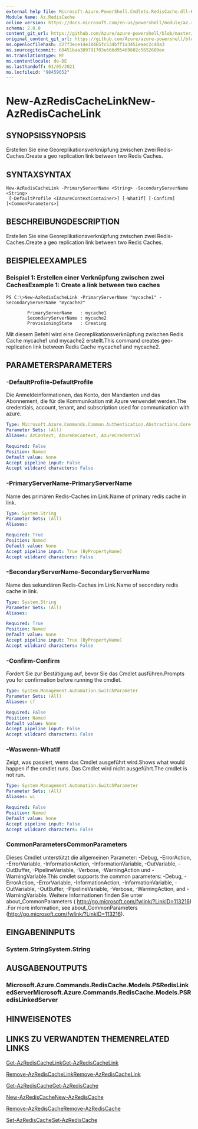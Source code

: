 ```yaml
---
external help file: Microsoft.Azure.PowerShell.Cmdlets.RedisCache.dll-Help.xml
Module Name: Az.RedisCache
online version: https://docs.microsoft.com/en-us/powershell/module/az.rediscache/new-azrediscachelink
schema: 2.0.0
content_git_url: https://github.com/Azure/azure-powershell/blob/master/src/RedisCache/RedisCache/help/New-AzRedisCacheLink.md
original_content_git_url: https://github.com/Azure/azure-powershell/blob/master/src/RedisCache/RedisCache/help/New-AzRedisCacheLink.md
ms.openlocfilehash: d27f3ece14e18465fc534bff1a3451eaec2c40a3
ms.sourcegitcommit: 68451baa389791703e666d95469602c5652609ee
ms.translationtype: MT
ms.contentlocale: de-DE
ms.lasthandoff: 01/05/2021
ms.locfileid: "98459652"
---
```

# <span data-ttu-id="758ec-101">New-AzRedisCacheLink</span><span class="sxs-lookup"><span data-stu-id="758ec-101">New-AzRedisCacheLink</span></span>

## <span data-ttu-id="758ec-102">SYNOPSIS</span><span class="sxs-lookup"><span data-stu-id="758ec-102">SYNOPSIS</span></span>
<span data-ttu-id="758ec-103">Erstellen Sie eine Georeplikationsverknüpfung zwischen zwei Redis-Caches.</span><span class="sxs-lookup"><span data-stu-id="758ec-103">Create a geo replication link between two Redis Caches.</span></span>

## <span data-ttu-id="758ec-104">SYNTAX</span><span class="sxs-lookup"><span data-stu-id="758ec-104">SYNTAX</span></span>

```
New-AzRedisCacheLink -PrimaryServerName <String> -SecondaryServerName <String>
 [-DefaultProfile <IAzureContextContainer>] [-WhatIf] [-Confirm] [<CommonParameters>]
```

## <span data-ttu-id="758ec-105">BESCHREIBUNG</span><span class="sxs-lookup"><span data-stu-id="758ec-105">DESCRIPTION</span></span>
<span data-ttu-id="758ec-106">Erstellen Sie eine Georeplikationsverknüpfung zwischen zwei Redis-Caches.</span><span class="sxs-lookup"><span data-stu-id="758ec-106">Create a geo replication link between two Redis Caches.</span></span>

## <span data-ttu-id="758ec-107">BEISPIELE</span><span class="sxs-lookup"><span data-stu-id="758ec-107">EXAMPLES</span></span>

### <span data-ttu-id="758ec-108">Beispiel 1: Erstellen einer Verknüpfung zwischen zwei Caches</span><span class="sxs-lookup"><span data-stu-id="758ec-108">Example 1: Create a link between two caches</span></span>
```
PS C:\>New-AzRedisCacheLink -PrimaryServerName "mycache1" -SecondaryServerName "mycache2"

        PrimaryServerName   : mycache1
        SecondaryServerName : mycache2
        ProvisioningState   : Creating
```

<span data-ttu-id="758ec-109">Mit diesem Befehl wird eine Georeplikationsverknüpfung zwischen Redis Cache mycache1 und mycache2 erstellt.</span><span class="sxs-lookup"><span data-stu-id="758ec-109">This command creates geo-replication link between Redis Cache mycache1 and mycache2.</span></span>

## <span data-ttu-id="758ec-110">PARAMETERS</span><span class="sxs-lookup"><span data-stu-id="758ec-110">PARAMETERS</span></span>

### <span data-ttu-id="758ec-111">-DefaultProfile</span><span class="sxs-lookup"><span data-stu-id="758ec-111">-DefaultProfile</span></span>
<span data-ttu-id="758ec-112">Die Anmeldeinformationen, das Konto, den Mandanten und das Abonnement, die für die Kommunikation mit Azure verwendet werden.</span><span class="sxs-lookup"><span data-stu-id="758ec-112">The credentials, account, tenant, and subscription used for communication with azure.</span></span>

```yaml
Type: Microsoft.Azure.Commands.Common.Authentication.Abstractions.Core.IAzureContextContainer
Parameter Sets: (All)
Aliases: AzContext, AzureRmContext, AzureCredential

Required: False
Position: Named
Default value: None
Accept pipeline input: False
Accept wildcard characters: False
```

### <span data-ttu-id="758ec-113">-PrimaryServerName</span><span class="sxs-lookup"><span data-stu-id="758ec-113">-PrimaryServerName</span></span>
<span data-ttu-id="758ec-114">Name des primären Redis-Caches im Link.</span><span class="sxs-lookup"><span data-stu-id="758ec-114">Name of primary redis cache in link.</span></span>

```yaml
Type: System.String
Parameter Sets: (All)
Aliases:

Required: True
Position: Named
Default value: None
Accept pipeline input: True (ByPropertyName)
Accept wildcard characters: False
```

### <span data-ttu-id="758ec-115">-SecondaryServerName</span><span class="sxs-lookup"><span data-stu-id="758ec-115">-SecondaryServerName</span></span>
<span data-ttu-id="758ec-116">Name des sekundären Redis-Caches im Link.</span><span class="sxs-lookup"><span data-stu-id="758ec-116">Name of secondary redis cache in link.</span></span>

```yaml
Type: System.String
Parameter Sets: (All)
Aliases:

Required: True
Position: Named
Default value: None
Accept pipeline input: True (ByPropertyName)
Accept wildcard characters: False
```

### <span data-ttu-id="758ec-117">-Confirm</span><span class="sxs-lookup"><span data-stu-id="758ec-117">-Confirm</span></span>
<span data-ttu-id="758ec-118">Fordert Sie zur Bestätigung auf, bevor Sie das Cmdlet ausführen.</span><span class="sxs-lookup"><span data-stu-id="758ec-118">Prompts you for confirmation before running the cmdlet.</span></span>

```yaml
Type: System.Management.Automation.SwitchParameter
Parameter Sets: (All)
Aliases: cf

Required: False
Position: Named
Default value: None
Accept pipeline input: False
Accept wildcard characters: False
```

### <span data-ttu-id="758ec-119">-Waswenn</span><span class="sxs-lookup"><span data-stu-id="758ec-119">-WhatIf</span></span>
<span data-ttu-id="758ec-120">Zeigt, was passiert, wenn das Cmdlet ausgeführt wird.</span><span class="sxs-lookup"><span data-stu-id="758ec-120">Shows what would happen if the cmdlet runs.</span></span>
<span data-ttu-id="758ec-121">Das Cmdlet wird nicht ausgeführt.</span><span class="sxs-lookup"><span data-stu-id="758ec-121">The cmdlet is not run.</span></span>

```yaml
Type: System.Management.Automation.SwitchParameter
Parameter Sets: (All)
Aliases: wi

Required: False
Position: Named
Default value: None
Accept pipeline input: False
Accept wildcard characters: False
```

### <span data-ttu-id="758ec-122">CommonParameters</span><span class="sxs-lookup"><span data-stu-id="758ec-122">CommonParameters</span></span>
<span data-ttu-id="758ec-123">Dieses Cmdlet unterstützt die allgemeinen Parameter: -Debug, -ErrorAction, -ErrorVariable, -InformationAction, -InformationVariable, -OutVariable, -OutBuffer, -PipelineVariable, -Verbose, -WarningAction und -WarningVariable.</span><span class="sxs-lookup"><span data-stu-id="758ec-123">This cmdlet supports the common parameters: -Debug, -ErrorAction, -ErrorVariable, -InformationAction, -InformationVariable, -OutVariable, -OutBuffer, -PipelineVariable, -Verbose, -WarningAction, and -WarningVariable.</span></span> <span data-ttu-id="758ec-124">Weitere Informationen finden Sie unter about_CommonParameters ( http://go.microsoft.com/fwlink/?LinkID=113216) .</span><span class="sxs-lookup"><span data-stu-id="758ec-124">For more information, see about_CommonParameters (http://go.microsoft.com/fwlink/?LinkID=113216).</span></span>

## <span data-ttu-id="758ec-125">EINGABEN</span><span class="sxs-lookup"><span data-stu-id="758ec-125">INPUTS</span></span>

### <span data-ttu-id="758ec-126">System.String</span><span class="sxs-lookup"><span data-stu-id="758ec-126">System.String</span></span>

## <span data-ttu-id="758ec-127">AUSGABEN</span><span class="sxs-lookup"><span data-stu-id="758ec-127">OUTPUTS</span></span>

### <span data-ttu-id="758ec-128">Microsoft.Azure.Commands.RedisCache.Models.PSRedisLinkedServer</span><span class="sxs-lookup"><span data-stu-id="758ec-128">Microsoft.Azure.Commands.RedisCache.Models.PSRedisLinkedServer</span></span>

## <span data-ttu-id="758ec-129">HINWEISE</span><span class="sxs-lookup"><span data-stu-id="758ec-129">NOTES</span></span>

## <span data-ttu-id="758ec-130">LINKS ZU VERWANDTEN THEMEN</span><span class="sxs-lookup"><span data-stu-id="758ec-130">RELATED LINKS</span></span>

[<span data-ttu-id="758ec-131">Get-AzRedisCacheLink</span><span class="sxs-lookup"><span data-stu-id="758ec-131">Get-AzRedisCacheLink</span></span>](./Get-AzRedisCacheLink.md)

[<span data-ttu-id="758ec-132">Remove-AzRedisCacheLink</span><span class="sxs-lookup"><span data-stu-id="758ec-132">Remove-AzRedisCacheLink</span></span>](./Remove-AzRedisCacheLink.md)

[<span data-ttu-id="758ec-133">Get-AzRedisCache</span><span class="sxs-lookup"><span data-stu-id="758ec-133">Get-AzRedisCache</span></span>](./Get-AzRedisCache.md)

[<span data-ttu-id="758ec-134">New-AzRedisCache</span><span class="sxs-lookup"><span data-stu-id="758ec-134">New-AzRedisCache</span></span>](./New-AzRedisCache.md)

[<span data-ttu-id="758ec-135">Remove-AzRedisCache</span><span class="sxs-lookup"><span data-stu-id="758ec-135">Remove-AzRedisCache</span></span>](./Remove-AzRedisCache.md)

[<span data-ttu-id="758ec-136">Set-AzRedisCache</span><span class="sxs-lookup"><span data-stu-id="758ec-136">Set-AzRedisCache</span></span>](./Set-AzRedisCache.md)